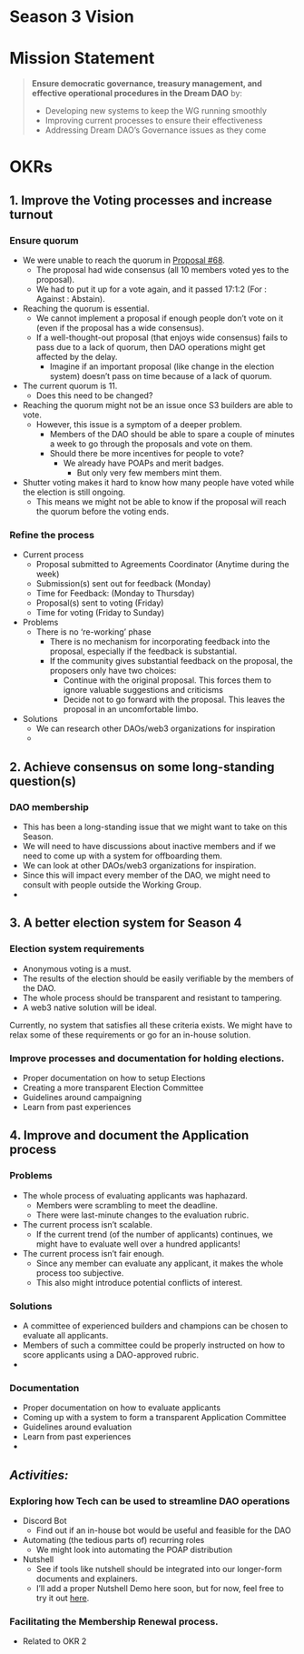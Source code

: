 # Season 3 Vision

# Mission Statement

> **Ensure democratic governance, treasury management, and effective operational procedures in the Dream DAO** by:
> 
> - Developing new systems to keep the WG running smoothly
> - Improving current processes to ensure their effectiveness
> - Addressing Dream DAO’s Governance issues as they come

# OKRs

## 1. Improve the Voting processes and increase turnout

### Ensure quorum

- We were unable to reach the quorum in [Proposal #68](https://snapshot.org/#/thedreamdao.eth/proposal/0x025242dee2bc54fc9f8ba04eb9b725f4d37679e0059b334a47f2fb8b1c38a3ee).
    - The proposal had wide consensus (all 10 members voted yes to the proposal).
    - We had to put it up for a vote again, and it passed 17:1:2 (For : Against : Abstain).
- Reaching the quorum is essential.
    - We cannot implement a proposal if enough people don’t vote on it (even if the proposal has a wide consensus).
    - If a well-thought-out proposal (that enjoys wide consensus) fails to pass due to a lack of quorum, then DAO operations might get affected by the delay.
        - Imagine if an important proposal (like change in the election system) doesn’t pass on time because of a lack of quorum.
- The current quorum is 11.
    - Does this need to be changed?
- Reaching the quorum might not be an issue once S3 builders are able to vote.
    - However, this issue is a symptom of a deeper problem.
        - Members of the DAO should be able to spare a couple of minutes a week to go through the proposals and vote on them.
        - Should there be more incentives for people to vote?
            - We already have POAPs and merit badges.
                - But only very few members mint them.
- Shutter voting makes it hard to know how many people have voted while the election is still ongoing.
    - This means we might not be able to know if the proposal will reach the quorum before the voting ends.

### Refine the process

- Current process
    - Proposal submitted to Agreements Coordinator (Anytime during the week)
    - Submission(s) sent out for feedback (Monday)
    - Time for Feedback: (Monday to Thursday)
    - Proposal(s) sent to voting (Friday)
    - Time for voting (Friday to Sunday)
- Problems
    - There is no ‘re-working’ phase
        - There is no mechanism for incorporating feedback into the proposal, especially if the feedback is substantial.
        - If the community gives substantial feedback on the proposal, the proposers only have two choices:
            - Continue with the original proposal. This forces them to ignore valuable suggestions and criticisms
            - Decide not to go forward with the proposal. This leaves the proposal in an uncomfortable limbo.
- Solutions
    - We can research other DAOs/web3 organizations for inspiration
    - 

## 2. Achieve consensus on some long-standing question(s)

### DAO membership

- This has been a long-standing issue that we might want to take on this Season.
- We will need to have discussions about inactive members and if we need to come up with a system for offboarding them.
- We can look at other DAOs/web3 organizations for inspiration.
- Since this will impact every member of the DAO, we might need to consult with people outside the Working Group.
- 

## 3. A better election system for Season 4

### Election system requirements

- Anonymous voting is a must.
- The results of the election should be easily verifiable by the members of the DAO.
- The whole process should be transparent and resistant to tampering.
- A web3 native solution will be ideal.

Currently, no system that satisfies all these criteria exists. We might have to relax some of these requirements or go for an in-house solution. 

### Improve processes and documentation for holding elections.

- Proper documentation on how to setup Elections
- Creating a more transparent Election Committee
- Guidelines around campaigning
- Learn from past experiences

## 4. Improve and document the Application process

### Problems

- The whole process of evaluating applicants was haphazard.
    - Members were scrambling to meet the deadline.
    - There were last-minute changes to the evaluation rubric.
- The current process isn’t scalable.
    - If the current trend (of the number of applicants) continues, we might have to evaluate well over a hundred applicants!
- The current process isn’t fair enough.
    - Since any member can evaluate any applicant, it makes the whole process too subjective.
    - This also might introduce potential conflicts of interest.

### Solutions

- A committee of experienced builders and champions can be chosen to evaluate all applicants.
- Members of such a committee could be properly instructed on how to score applicants using a DAO-approved rubric.
- 

### Documentation

- Proper documentation on how to evaluate applicants
- Coming up with a system to form a transparent Application Committee
- Guidelines around evaluation
- Learn from past experiences
- 

## ***Activities:***

### Exploring how Tech can be used to streamline DAO operations

- Discord Bot
    - Find out if an in-house bot would be useful and feasible for the DAO
- Automating (the tedious parts of) recurring roles
    - We might look into automating the POAP distribution
- Nutshell
    - See if tools like nutshell should be integrated into our longer-form documents and explainers.
    - I’ll add a proper Nutshell Demo here soon, but for now, feel free to try it out [here](https://ncase.me/nutshell/).

### Facilitating the Membership Renewal process.

- Related to OKR 2